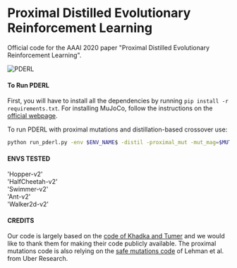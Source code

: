 # Proximal Distilled Evolutionary Reinforcement Learning
Official code for the AAAI 2020 paper "Proximal Distilled Evolutionary Reinforcement Learning". 

![PDERL](figures/pderl_gif.gif) 

#### To Run PDERL #### 

First, you will have to install all the dependencies by running ```pip install -r requirements.txt```.
For installing MuJoCo, follow the instructions on the [official webpage](https://github.com/openai/mujoco-py.). 

To run PDERL with proximal mutations and distillation-based crossover use:

```bash
python run_pderl.py -env $ENV_NAME$ -distil -proximal_mut -mut_mag=$MUT_MAG$ -logidr=$LOG_DIR$ -seed=$SEED$
```

#### ENVS TESTED #### 

'Hopper-v2' \
'HalfCheetah-v2' \
'Swimmer-v2' \
'Ant-v2' \
'Walker2d-v2' 

#### CREDITS ####

Our code is largely based on the [code of Khadka and Tumer](https://github.com/ShawK91/erl_paper_nips18) and we would 
like to thank them for making their code publicly available. The proximal mutations code is also relying on 
the [safe mutations code](https://github.com/uber-research/safemutations) of Lehman et al. from Uber Research.